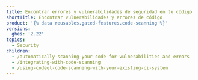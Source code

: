 ```yaml
---
title: Encontrar errores y vulnerabilidades de seguridad en tu código
shortTitle: Encontrar vulnerabilidades y errores de código
product: '{% data reusables.gated-features.code-scanning %}'
versions:
  ghes: '2.22'
topics:
  - Security
children:
  - /automatically-scanning-your-code-for-vulnerabilities-and-errors
  - /integrating-with-code-scanning
  - /using-codeql-code-scanning-with-your-existing-ci-system
---
```


<!--See /content/code-security/secure-coding for the latest version of this article -->
